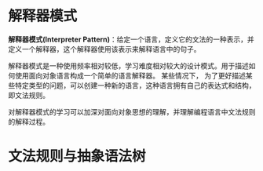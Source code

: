 # 解释器模式

**解释器模式(Interpreter Pattern)**：给定一个语言，定义它的文法的一种表示，并定义一个解释器，这个解释器使用该表示来解释语言中的句子。

解释器模式是一种使用频率相对较低，学习难度相对较大的设计模式。用于描述如何使用面向对象语言构成一个简单的语言解释器。
某些情况下， 为了更好描述某些特定类型的问题，可以创建一种新的语言，这种语言拥有自己的表达式和结构，即文法规则。

对解释器模式的学习可以加深对面向对象思想的理解，并理解编程语言中文法规则的解释过程。

# 文法规则与抽象语法树

